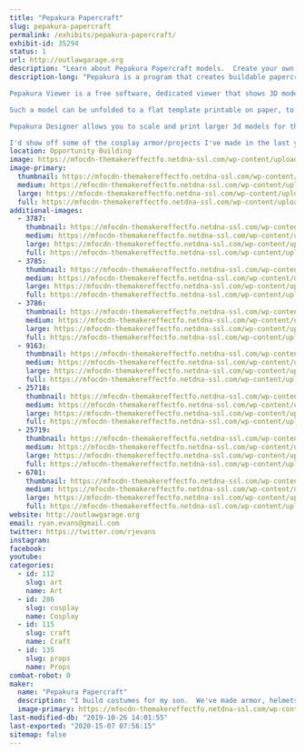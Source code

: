 ```yaml
---
title: "Pepakura Papercraft"
slug: pepakura-papercraft
permalink: /exhibits/pepakura-papercraft/
exhibit-id: 35294
status: 1
url: http://outlawgarage.org
description: "Learn about Pepakura Papercraft models.  Create your own papercraft on printed cardstock."
description-long: "Pepakura is a program that creates buildable papercraft models.

Pepakura Viewer is a free software, dedicated viewer that shows 3D models and patterns for papercraft created by other people in Pepakura Designer from Tamasoft.

Such a model can be unfolded to a flat template printable on paper, to be cut afterwards, folded and glued together. There are many features in the Viewer to help you show and print your creations and construct paper models.

Pepakura Designer allows you to scale and print larger 3d models for things such as helmets, armor, etc.

I'd show off some of the cosplay armor/projects I've made in the last year or two as well."
location: Opportunity Building
image: https://mfocdn-themakereffectfo.netdna-ssl.com/wp-content/uploads/2018/07/makerfaire-wh40k-1-768x1024.jpg
image-primary:
  thumbnail: https://mfocdn-themakereffectfo.netdna-ssl.com/wp-content/uploads/2018/07/makerfaire-wh40k-1-150x150.jpg
  medium: https://mfocdn-themakereffectfo.netdna-ssl.com/wp-content/uploads/2018/07/makerfaire-wh40k-1-225x300.jpg
  large: https://mfocdn-themakereffectfo.netdna-ssl.com/wp-content/uploads/2018/07/makerfaire-wh40k-1-768x1024.jpg
  full: https://mfocdn-themakereffectfo.netdna-ssl.com/wp-content/uploads/2018/07/makerfaire-wh40k-1.jpg
additional-images:
  - 3787:
    thumbnail: https://mfocdn-themakereffectfo.netdna-ssl.com/wp-content/uploads/2015/06/IMG_0243-150x150.jpg
    medium: https://mfocdn-themakereffectfo.netdna-ssl.com/wp-content/uploads/2015/06/IMG_0243-300x225.jpg
    large: https://mfocdn-themakereffectfo.netdna-ssl.com/wp-content/uploads/2015/06/IMG_0243-1024x768.jpg
    full: https://mfocdn-themakereffectfo.netdna-ssl.com/wp-content/uploads/2015/06/IMG_0243.jpg
  - 3785:
    thumbnail: https://mfocdn-themakereffectfo.netdna-ssl.com/wp-content/uploads/2015/06/IMG_0184-150x150.jpg
    medium: https://mfocdn-themakereffectfo.netdna-ssl.com/wp-content/uploads/2015/06/IMG_0184-225x300.jpg
    large: https://mfocdn-themakereffectfo.netdna-ssl.com/wp-content/uploads/2015/06/IMG_0184-768x1024.jpg
    full: https://mfocdn-themakereffectfo.netdna-ssl.com/wp-content/uploads/2015/06/IMG_0184.jpg
  - 3786:
    thumbnail: https://mfocdn-themakereffectfo.netdna-ssl.com/wp-content/uploads/2015/06/polygons_craft1-150x150.jpg
    medium: https://mfocdn-themakereffectfo.netdna-ssl.com/wp-content/uploads/2015/06/polygons_craft1-300x218.jpg
    large: https://mfocdn-themakereffectfo.netdna-ssl.com/wp-content/uploads/2015/06/polygons_craft1.jpg
    full: https://mfocdn-themakereffectfo.netdna-ssl.com/wp-content/uploads/2015/06/polygons_craft1.jpg
  - 9163:
    thumbnail: https://mfocdn-themakereffectfo.netdna-ssl.com/wp-content/uploads/2016/06/IMG_0956-150x150.jpg
    medium: https://mfocdn-themakereffectfo.netdna-ssl.com/wp-content/uploads/2016/06/IMG_0956-225x300.jpg
    large: https://mfocdn-themakereffectfo.netdna-ssl.com/wp-content/uploads/2016/06/IMG_0956.jpg
    full: https://mfocdn-themakereffectfo.netdna-ssl.com/wp-content/uploads/2016/06/IMG_0956.jpg
  - 25718:
    thumbnail: https://mfocdn-themakereffectfo.netdna-ssl.com/wp-content/uploads/2018/07/makerfaire-wh40k-150x150.jpg
    medium: https://mfocdn-themakereffectfo.netdna-ssl.com/wp-content/uploads/2018/07/makerfaire-wh40k-225x300.jpg
    large: https://mfocdn-themakereffectfo.netdna-ssl.com/wp-content/uploads/2018/07/makerfaire-wh40k-768x1024.jpg
    full: https://mfocdn-themakereffectfo.netdna-ssl.com/wp-content/uploads/2018/07/makerfaire-wh40k.jpg
  - 25719:
    thumbnail: https://mfocdn-themakereffectfo.netdna-ssl.com/wp-content/uploads/2018/07/IMG_20171020_192645-150x150.jpg
    medium: https://mfocdn-themakereffectfo.netdna-ssl.com/wp-content/uploads/2018/07/IMG_20171020_192645-300x225.jpg
    large: https://mfocdn-themakereffectfo.netdna-ssl.com/wp-content/uploads/2018/07/IMG_20171020_192645-1024x768.jpg
    full: https://mfocdn-themakereffectfo.netdna-ssl.com/wp-content/uploads/2018/07/IMG_20171020_192645.jpg
  - 6701:
    thumbnail: https://mfocdn-themakereffectfo.netdna-ssl.com/wp-content/uploads/2015/08/IMG_0850-150x150.jpg
    medium: https://mfocdn-themakereffectfo.netdna-ssl.com/wp-content/uploads/2015/08/IMG_0850-225x300.jpg
    large: https://mfocdn-themakereffectfo.netdna-ssl.com/wp-content/uploads/2015/08/IMG_0850-768x1024.jpg
    full: https://mfocdn-themakereffectfo.netdna-ssl.com/wp-content/uploads/2015/08/IMG_0850.jpg
website: http://outlawgarage.org
email: ryan.evans@gmail.com
twitter: https://twitter.com/rjevans
instagram: 
facebook: 
youtube: 
categories:
  - id: 112
    slug: art
    name: Art
  - id: 286
    slug: cosplay
    name: Cosplay
  - id: 115
    slug: craft
    name: Craft
  - id: 135
    slug: props
    name: Props
combat-robot: 0
maker:
  name: "Pepakura Papercraft"
  description: "I build costumes for my son.  We've made armor, helmets, tabards etc, mainly on my kitchen table with a hot glue gun."
  image-primary: https://mfocdn-themakereffectfo.netdna-ssl.com/wp-content/uploads/2015/06/IMG_0185-300x225.jpg
last-modified-db: "2019-10-26 14:01:55"
last-exported: "2020-15-07 07:56:15"
sitemap: false
---
```

